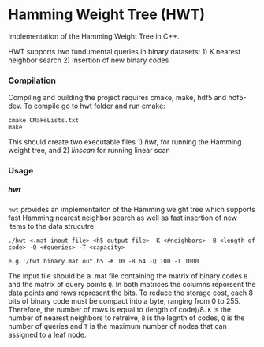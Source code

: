 # Hamming Weight Tree (HWT)
Implementation of the Hamming Weight Tree in C++.

HWT supports two fundumental queries in binary datasets: 1) K nearest neighbor search 2) Insertion of new binary codes

### Compilation
Compiling and building the project requires cmake, make, hdf5 and hdf5-dev. To compile go to hwt folder and run cmake:

```
cmake CMakeLists.txt
make
```
This should create two executable files 1) *hwt*, for running the Hamming weight tree, and 2) *linscan* for running linear scan

### Usage
##### hwt
`hwt` provides an implementaiton of the Hamming weight tree which supports fast Hamming nearest neighbor search as well as fast insertion of new items to the data strucutre

```
./hwt <.mat inout file> <h5 output file> -K <#neighbors> -B <length of code> -Q <#queries> -T <capacity>
```

```
e.g.:/hwt binary.mat out.h5 -K 10 -B 64 -Q 100 -T 1000
```
The input file should be a .mat file containing the matrix of binary codes `B` and the matrix of query points `Q`. In both matrices the columns reporsent the data points and rows represent the bits. To reduce the storage cost, each 8 bits of binary code must be compact into a byte, ranging from 0 to 255. Therefore, the number of rows is equal to (length of code)/8. `K` is the number of nearest neighbors to retreive, `B` is the legnth of codes, `Q` is the number of queries and `T` is the maximum number of nodes that can assigned to a leaf node.
